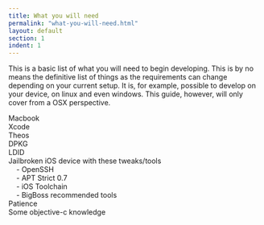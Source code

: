 ```yaml
---
title: What you will need
permalink: "what-you-will-need.html"
layout: default
section: 1
indent: 1
---
```


This is a basic list of what you will need to begin developing. This is by no means the definitive list of things as the requirements can change depending on your current setup. It is, for example, possible to develop on your device, on linux and even windows. This guide, however, will only cover from a OSX perspective.

Macbook  
Xcode  
Theos  
DPKG  
LDID   
Jailbroken iOS device with these tweaks/tools  
&nbsp;&nbsp;&nbsp; - OpenSSH  
&nbsp;&nbsp;&nbsp; - APT Strict 0.7  
&nbsp;&nbsp;&nbsp; - iOS Toolchain  
&nbsp;&nbsp;&nbsp; - BigBoss recommended tools  
Patience  
Some objective-c knowledge  